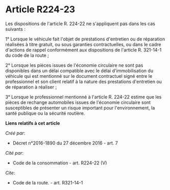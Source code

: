 # Article R224-23

Les dispositions de l'article R. 224-22 ne s'appliquent pas dans les cas suivants : 

1° Lorsque le véhicule fait l'objet de prestations d'entretien ou de réparation réalisées à titre gratuit, ou sous garanties
contractuelles, ou dans le cadre d'actions de rappel conformément aux dispositions de l'article R. 321-14-1 du code de la
route ; 

2° Lorsque les pièces issues de l'économie circulaire ne sont pas disponibles dans un délai compatible avec le délai
d'immobilisation du véhicule qui est mentionné sur le document contractuel signé entre le professionnel et son client relatif
à la nature des prestations d'entretien ou de réparation à réaliser ; 

3° Lorsque le professionnel mentionné à l'article R. 224-22 estime que les pièces de rechange automobiles issues de
l'économie circulaire sont susceptibles de présenter un risque important pour l'environnement, la santé publique ou la
sécurité routière.

**Liens relatifs à cet article**

_Créé par_:

  - Décret n°2016-1890 du 27 décembre 2016 - art. 7

_Cité par_:

  - Code de la consommation - art. R224-22 (V)

_Cite_:

  - Code de la route. - art. R321-14-1
